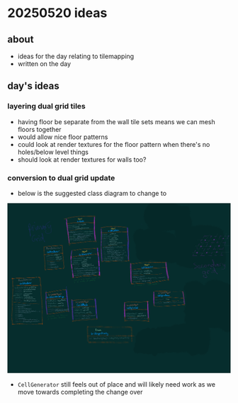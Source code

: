 # 20250520 ideas
## about
* ideas for the day relating to tilemapping
* written on the day

## day's ideas

### layering dual grid tiles
* having floor be separate from the wall tile sets means we can mesh floors together
* would allow nice floor patterns
* could look at render textures for the floor pattern when there's no holes/below level things
* should look at render textures for walls too? 

### conversion to dual grid update
* below is the suggested class diagram to change to

[![image](/docs/notes/20250520_updatedClassDiagramV3.png)](/docs/notes/20250520_updatedClassDiagramV3.png)

* `CellGenerator` still feels out of place and will likely need work as we move towards completing the change over